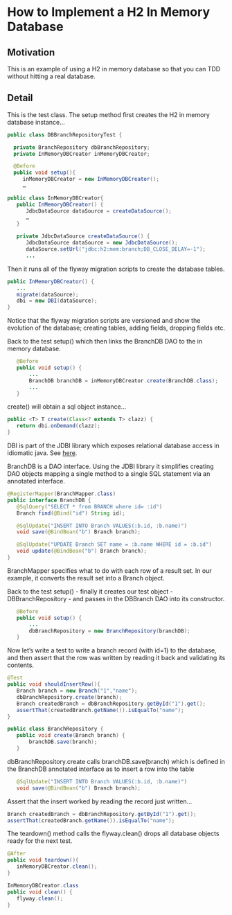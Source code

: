 # How to Implement a H2 In Memory Database
## Motivation
This is an example of using a H2 in memory database so that you can TDD without hitting a real database.
## Detail
This is the test class. The setup method first creates the H2 in memory database instance...
```java
public class DBBranchRepositoryTest {

  private BranchRepository dbBranchRepository; 
  private InMemoryDBCreator inMemoryDBCreator;

  @Before
  public void setup(){
     inMemoryDBCreator = new InMemoryDBCreator();
     …

public class InMemoryDBCreator{
   public InMemoryDBCreator() {
      JdbcDataSource dataSource = createDataSource();
      … 
   }

   private JdbcDataSource createDataSource() {
      JdbcDataSource dataSource = new JdbcDataSource();
      dataSource.setUrl("jdbc:h2:mem:branch;DB_CLOSE_DELAY=-1");
      ...
```
Then it runs all of the flyway migration scripts to create the database tables.
```java
public InMemoryDBCreator() {
   ...
   migrate(dataSource);
   dbi = new DBI(dataSource);
}
```
Notice that the flyway migration scripts are versioned and show the evolution of the database; creating tables, adding fields, dropping fields etc.

Back to the test setup() which then links the BranchDB DAO to the in memory database.
```java
   @Before
   public void setup() {
       ...
       BranchDB branchDB = inMemoryDBCreator.create(BranchDB.class);
       ...
   }
```
create() will obtain a sql object instance...
```java
public <T> T create(Class<? extends T> clazz) {
   return dbi.onDemand(clazz);
}
```
DBI is part of the JDBI library which exposes relational database access in idiomatic java. See [here](http://jdbi.org/).

BranchDB is a DAO interface. Using the JDBI library it simplifies creating DAO objects mapping a single method to a single SQL statement via an annotated interface.

```java
@RegisterMapper(BranchMapper.class)
public interface BranchDB {
   @SqlQuery("SELECT * from BRANCH where id= :id")
   Branch find(@Bind("id") String id);

   @SqlUpdate("INSERT INTO Branch VALUES(:b.id, :b.name)")
   void save(@BindBean("b") Branch branch);

   @SqlUpdate("UPDATE Branch SET name = :b.name WHERE id = :b.id")
   void update(@BindBean("b") Branch branch);
}
```
BranchMapper specifies what to do with each row of a result set. In our example, it converts the result set into a Branch object.

Back to the test setup() - finally it creates our test object - DBBranchRepository - and passes in the DBBranch DAO into its constructor.
```java
   @Before
   public void setup() {
       ...
       dbBranchRepository = new BranchRepository(branchDB);
   }
```
Now let’s write a test to write a branch record (with id=1) to the database, and then assert that the row was written by reading it back and validating its contents.
```java
@Test
public void shouldInsertRow(){
   Branch branch = new Branch("1","name");
   dbBranchRepository.create(branch);
   Branch createdBranch = dbBranchRepository.getById("1").get();
   assertThat(createdBranch.getName()).isEqualTo("name");
}

public class BranchRepository {
   public void create(Branch branch) {
       branchDB.save(branch);
   }
```
dbBranchRepository.create calls branchDB.save(branch) which is defined in the BranchDB annotated interface as to insert a row into the table
```java
   @SqlUpdate("INSERT INTO Branch VALUES(:b.id, :b.name)")
   void save(@BindBean("b") Branch branch);
```
Assert that the insert worked by reading the record just written…
```java
Branch createdBranch = dbBranchRepository.getById("1").get();
assertThat(createdBranch.getName()).isEqualTo("name");
```
The teardown() method calls the flyway.clean() drops all database objects ready for the next test.

```java
@After
public void teardown(){
   inMemoryDBCreator.clean();
}

InMemoryDBCreator.class
public void clean() {
   flyway.clean();
}
```
